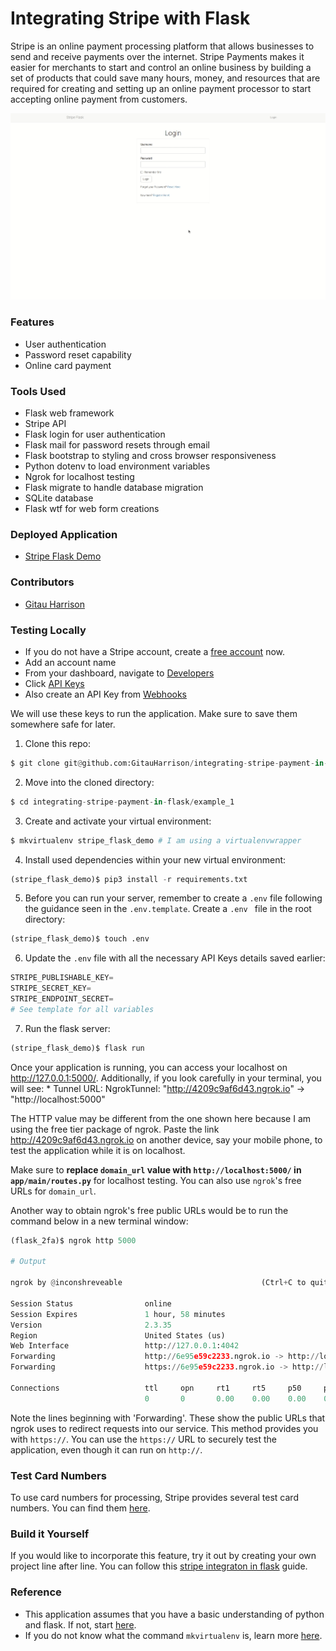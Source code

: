 # Integrating Stripe with Flask

Stripe is an online payment processing platform that allows businesses to send and receive payments over the internet. Stripe Payments makes it easier for merchants to start and control an online business by building a set of products that could save many hours, money, and resources that are required for creating and setting up an online payment processor to start accepting online payment from customers.

![Stripe Payment Demo](app/static/images/stripe_flask_demo.gif)


### Features

* User authentication
* Password reset capability
* Online card payment

### Tools Used

* Flask web framework
* Stripe API
* Flask login for user authentication
* Flask mail for password resets through email
* Flask bootstrap to styling and cross browser responsiveness
* Python dotenv to load environment variables
* Ngrok for localhost testing
* Flask migrate to handle database migration
* SQLite database
* Flask wtf for web form creations

### Deployed Application

* [Stripe Flask Demo](https://stripe-flask-integration.herokuapp.com/)

### Contributors

* [Gitau Harrison](https://github.com/GitauHarrison)

### Testing Locally

* If you do not have a Stripe account, create a [free account](https://dashboard.stripe.com/register) now.
* Add an account name
* From your dashboard, navigate to [Developers](https://dashboard.stripe.com/test/developers)
* Click [API Keys](https://dashboard.stripe.com/test/apikeys)
* Also create an API Key from [Webhooks](https://dashboard.stripe.com/test/webhooks)

We will use these keys to run the application. Make sure to save them somewhere safe for later.

1. Clone this repo:

```python
$ git clone git@github.com:GitauHarrison/integrating-stripe-payment-in-flask.git
```

2. Move into the cloned directory:

```python
$ cd integrating-stripe-payment-in-flask/example_1
```

3. Create and activate your virtual environment:

```python
$ mkvirtualenv stripe_flask_demo # I am using a virtualenvwrapper
```

4. Install used dependencies within your new virtual environment:

```python
(stripe_flask_demo)$ pip3 install -r requirements.txt
```

5. Before you can run your server, remember to create a `.env` file following the guidance seen in the `.env.template`. Create a `.env ` file in the root directory:

```python
(stripe_flask_demo)$ touch .env
```
6. Update the `.env` file with all the necessary API Keys details saved earlier:

```python
STRIPE_PUBLISHABLE_KEY=
STRIPE_SECRET_KEY=
STRIPE_ENDPOINT_SECRET=
# See template for all variables
```

7. Run the flask server:

```python
(stripe_flask_demo)$ flask run
```

Once your application is running, you can access your localhost on http://127.0.0.1:5000/. Additionally, if you look carefully in your terminal, you will see: * Tunnel URL: NgrokTunnel: "http://4209c9af6d43.ngrok.io" -> "http://localhost:5000"

The HTTP value may be different from the one shown here because I am using the free tier package of ngrok. Paste the link http://4209c9af6d43.ngrok.io on another device, say your mobile phone, to test the application while it is on localhost.

Make sure to **replace `domain_url` value with `http://localhost:5000/` in `app/main/routes.py`** for localhost testing. You can also use `ngrok`'s free URLs for `domain_url`.

Another way to obtain ngrok's free public URLs would be to run the command below in a new terminal window:

```python
(flask_2fa)$ ngrok http 5000

# Output

ngrok by @inconshreveable                               (Ctrl+C to quit)
                                                                        
Session Status                online                                    
Session Expires               1 hour, 58 minutes                        
Version                       2.3.35                                    
Region                        United States (us)                        
Web Interface                 http://127.0.0.1:4042                     
Forwarding                    http://6e95e59c2233.ngrok.io -> http://loc
Forwarding                    https://6e95e59c2233.ngrok.io -> http://lo
                                                                        
Connections                   ttl     opn     rt1     rt5     p50     p9
                              0       0       0.00    0.00    0.00    0.
```

Note the lines beginning with 'Forwarding'. These show the public URLs that ngrok uses to redirect requests into our service. This method provides you with `https://`. You can use the `https://` URL to securely test the application, even though it can run on `http://`.

### Test Card Numbers

To use card numbers for processing, Stripe provides several test card numbers. You can find them [here](https://stripe.com/docs/testing).

### Build it Yourself
If you would like to incorporate this feature, try it out by creating your own project line after line. You can follow this [stripe integraton in flask](https://github.com/GitauHarrison/notes/blob/master/how_to_use_stripe_for_payment.md) guide.

### Reference
* This application assumes that you have a basic understanding of python and flask. If not, start [here](https://gitauharrison-blog.herokuapp.com/personal-blog).
* If you do not know what the command `mkvirtualenv` is, learn more [here](https://gitauharrison-blog.herokuapp.com/virtualenvwrapper).